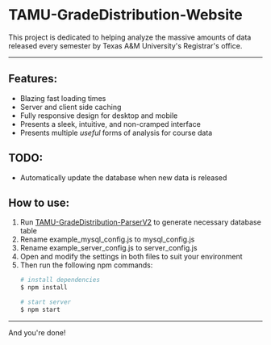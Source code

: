 # TAMU-GradeDistribution-Website
This project is dedicated to helping analyze the massive amounts of data released every semester by Texas A&M University's Registrar's office.

---

## Features:
- Blazing fast loading times
- Server and client side caching
- Fully responsive design for desktop and mobile
- Presents a sleek, intuitive, and non-cramped interface
- Presents multiple *useful* forms of analysis for course data

## TODO:
- Automatically update the database when new data is released

## How to use:
1. Run [TAMU-GradeDistribution-ParserV2](https://github.com/TAMU-GradeDistribution/TAMU-GradeDistribution-ParserV2) to generate necessary database table
2. Rename example_mysql_config.js to mysql_config.js
3. Rename example_server_config.js to server_config.js
4. Open and modify the settings in both files to suit your environment
5. Then run the following npm commands:
    ```bash
    # install dependencies
    $ npm install

    # start server
    $ npm start
    ```

---
And you're done!